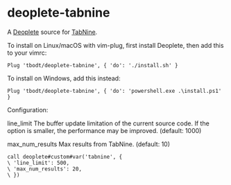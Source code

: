 # deoplete-tabnine

A [Deoplete][] source for [TabNine][].

To install on Linux/macOS with vim-plug, first install Deoplete, then add this to your vimrc:

```vim
Plug 'tbodt/deoplete-tabnine', { 'do': './install.sh' }
```

To install on Windows, add this instead:

```vim
Plug 'tbodt/deoplete-tabnine', { 'do': 'powershell.exe .\install.ps1' }
```

  [Deoplete]: https://github.com/Shougo/deoplete.nvim/
  [TabNine]: https://tabnine.com

Configuration:

line_limit
			The buffer update limitation of the current source
			code.
			If the option is smaller, the performance may be
			improved.
			(default: 1000)

max_num_results
       			Max results from TabNine.
			(default: 10)

```vim
call deoplete#custom#var('tabnine', {
\ 'line_limit': 500,
\ 'max_num_results': 20,
\ })
```

